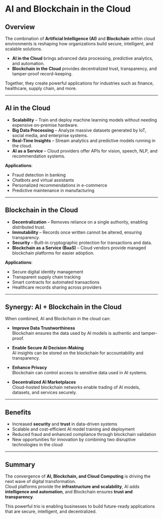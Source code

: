 # AI and Blockchain in the Cloud

## Overview
The combination of **Artificial Intelligence (AI)** and **Blockchain** within cloud environments is reshaping how organizations build secure, intelligent, and scalable solutions.  

- **AI in the Cloud** brings advanced data processing, predictive analytics, and automation.  
- **Blockchain in the Cloud** provides decentralized trust, transparency, and tamper-proof record-keeping.  

Together, they create powerful applications for industries such as finance, healthcare, supply chain, and more.  

---

## AI in the Cloud

- **Scalability** – Train and deploy machine learning models without needing expensive on-premise hardware.  
- **Big Data Processing** – Analyze massive datasets generated by IoT, social media, and enterprise systems.  
- **Real-Time Insights** – Stream analytics and predictive models running in the cloud.  
- **AI as a Service** – Cloud providers offer APIs for vision, speech, NLP, and recommendation systems.  

**Applications**:  
- Fraud detection in banking  
- Chatbots and virtual assistants  
- Personalized recommendations in e-commerce  
- Predictive maintenance in manufacturing  

---

## Blockchain in the Cloud

- **Decentralization** – Removes reliance on a single authority, enabling distributed trust.  
- **Immutability** – Records once written cannot be altered, ensuring transparency.  
- **Security** – Built-in cryptographic protection for transactions and data.  
- **Blockchain as a Service (BaaS)** – Cloud vendors provide managed blockchain platforms for easier adoption.  

**Applications**:  
- Secure digital identity management  
- Transparent supply chain tracking  
- Smart contracts for automated transactions  
- Healthcare records sharing across providers  

---

## Synergy: AI + Blockchain in the Cloud

When combined, AI and Blockchain in the cloud can:  

- **Improve Data Trustworthiness**  
  Blockchain ensures the data used by AI models is authentic and tamper-proof.  

- **Enable Secure AI Decision-Making**  
  AI insights can be stored on the blockchain for accountability and transparency.  

- **Enhance Privacy**  
  Blockchain can control access to sensitive data used in AI systems.  

- **Decentralized AI Marketplaces**  
  Cloud-hosted blockchain networks enable trading of AI models, datasets, and services securely.  

---

## Benefits

- Increased **security** and **trust** in data-driven systems  
- Scalable and cost-efficient AI model training and deployment  
- Reduced fraud and enhanced compliance through blockchain validation  
- New opportunities for innovation by combining two disruptive technologies in the cloud  

---

## Summary
The convergence of **AI, Blockchain, and Cloud Computing** is driving the next wave of digital transformation.  
Cloud platforms provide the **infrastructure and scalability**, AI adds **intelligence and automation**, and Blockchain ensures **trust and transparency**.  

This powerful trio is enabling businesses to build future-ready applications that are secure, intelligent, and decentralized.  
